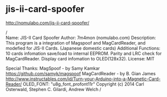 # jis-ii-card-spoofer

http://nomulabo.com/jis-ii-card-spoofer/

/                                                                            
   Name: JIS-II Card Spoofer
   Author: 7m4mon (nomulabo.com)
   Description: This program is a integration of Magspoof and MagCardReader,
                and modefied for JIS-II Cards. (Japanese domestic cards)
                Additional Functions:
                10 cards infomation save/load to internal EEPROM.
                Parity and LRC check for MagCardReader.
                Display card infomation to OLED(128x32).
   License: MIT
   
   Special Thanks:
       MagSpoof - by Samy Kamkar
       https://github.com/samyk/magspoof
       MagCardReader - by B. Gian James
       http://www.instructables.com/id/Turn-your-Arduino-into-a-Magnetic-Card-Reader/
       OLED_FONT: "u8g_font_profont11r"  Copyright (c) 2014 Carl Osterwald, Stephen C. Gilardi, Andrew Welch
                                                                             /
